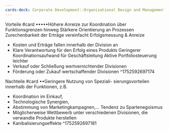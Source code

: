 ```yaml
---
cards-deck: Corporate Development::Organizational Design and Management
---
```


Vorteile #card 
•••••Höhere Anreize zur Koordination über
Funktionsgrenzen hinweg
Stärkere Orientierung an Prozessen
Zurechenbarkeit der Erträge
vereinfacht Erfolgsmessung & Anreize
- Kosten und Erträge fallen
innerhalb der Division an
- Klare Verantwortung für den
Erfolg eines Produkts
Geringerer Koordinationsaufwand für
Geschäftsleitung
Aktive Portfoliosteuerung leichter
- Verkauf oder Schließung
wertvernichtender Divisionen
- Förderung oder Zukauf
wertschaffender Divisionen
^1752592697174


Nachteile #card 
••Geringere Nutzung von Speziali-
sierungsvorteilen innerhalb der
Funktionen, z.B.
- Koordination im Einkauf,
- Technologische Synergien,
- Abstimmung von
Marketingkampagnen,…
Tendenz zu Spartenegoismus
- Möglicherweise Wettbewerb
unter verschiedenen Divisionen,
die verwandte Produkte
herstellen
- Kanibalisierungseffekte
^1752592697181
